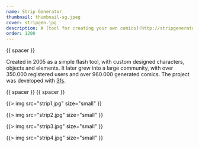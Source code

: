 ```yaml
---
name: Strip Generator
thumbnail: thumbnail-sg.jpeg
cover: stripgen.jpg
description: A [tool for creating your own comics](http://stripgenerator.com/)
order: 1200
---
```


{{ spacer }}

Created in 2005 as a simple flash tool, with custom designed characters, objects and elements. It later grew into a large community, with over 350.000 registered users and over 960.000 generated comics. The project was developed with [3fs](http://3fs.si/).

{{ spacer }} {{ spacer }}

{{> img src="strip1.jpg" size="small" }}

{{> img src="strip2.jpg" size="small" }}

{{> img src="strip3.jpg" size="small" }}

{{> img src="strip4.jpg" size="small" }}
